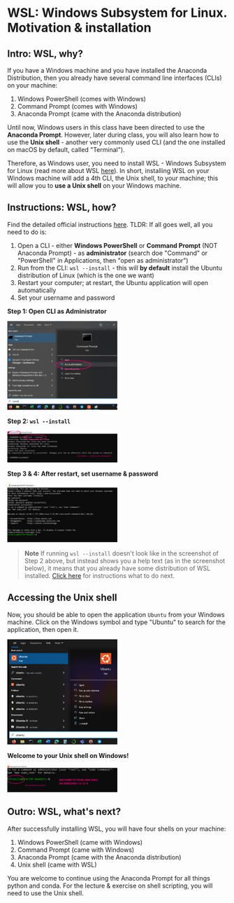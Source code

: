 # WSL: Windows Subsystem for Linux. Motivation & installation

## Intro: WSL, why?

If you have a Windows machine and you have installed the Anaconda Distribution, then you already have several command line interfaces (CLIs) on your machine:
1. Windows PowerShell (comes with Windows)
2. Command Prompt (comes with Windows)
3. Anaconda Prompt (came with the Anaconda distribution)

Until now, Windows users in this class have been directed to use the **Anaconda Prompt**. However, later during class, you will also learn how to use the **Unix shell** - another very commonly used CLI (and the one installed on macOS by default, called "Terminal"). 

Therefore, as Windows user, you need to install WSL - Windows Subsystem for Linux (read more about WSL [here](https://learn.microsoft.com/en-us/windows/wsl/about)). In short, installing WSL on your Windows machine will add a 4th CLI, the Unix shell, to your machine; this will allow you to **use a Unix shell** on your Windows machine. 

## Instructions: WSL, how?

Find the detailed official instructions [here](https://learn.microsoft.com/en-us/windows/wsl/install). TLDR: If all goes well, all you need to do is: 
1. Open a CLI - either **Windows PowerShell** or **Command Prompt** (NOT Anaconda Prompt) - as **administrator** (search doe "Command" or "PowerShell" in Applications, then "open as administrator")
2. Run from the CLI: `wsl --install` - this will **by default** install the Ubuntu distribution of Linux (which is the one we want)
3. Restart your computer; at restart, the Ubuntu application will open automatically
4. Set your username and password

**Step 1: Open CLI as Administrator**

<p style="text-align:left;">
<img src="images/cmd.png" alt="Open Command Prompt as Administrator" style="width:50%">
</p>

**Step 2: `wsl --install`**

<p style="text-align:left;">
<img src="images/wsl-install.png" alt="Run wsl --install from CLI" style="width:50%">
</p>

**Step 3 & 4: After restart, set username & password**

<p style="text-align:left;">
<img src="images/ubuntu-setup.png" alt="Run wsl --install from CLI" style="width:50%">
</p>


> **Note** If running `wsl --install` doesn't look like in the screenshot of Step 2 above, but instead shows you a help text (as in the screenshot below), it means that you already have some distribution of WSL installed. [Click here](./WSL_alreadyinstalled.md) for instructions what to do next.

## Accessing the Unix shell

Now, you should be able to open the application `Ubuntu` from your Windows machine. Click on the Windows symbol and type "Ubuntu" to search for the application, then open it.

<p style="text-align:left;">
<img src="images/ubuntu.png" alt="Run wsl --install from CLI" style="width:50%">
</p>

**Welcome to your Unix shell on Windows!**

<p style="text-align:left;">
<img src="images/unix-shell.png" alt="Run wsl --install from CLI" style="width:50%">
</p>

## Outro: WSL, what's next?

After successfully installing WSL, you will have four shells on your machine:
1. Windows PowerShell (came with Windows)
2. Command Prompt (came with Windows)
3. Anaconda Prompt (came with the Anaconda distribution)
4. Unix shell (came with WSL)

You are welcome to continue using the Anaconda Prompt for all things python and conda. For the lecture & exercise on shell scripting, you will need to use the Unix shell.